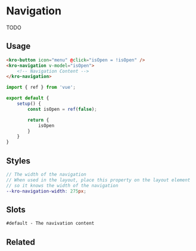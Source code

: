 # Navigation
TODO

## Usage

```html
<kro-button icon="menu" @click="isOpen = !isOpen" />
<kro-navigation v-model="isOpen">
    <!-- Navigation Content -->
</kro-navigation>
```

```ts
import { ref } from 'vue';

export default {
    setup() {
        const isOpen = ref(false);

        return {
            isOpen
        }
    }
}
```

## Styles
```scss
// The width of the navigation
// When used in the layout, place this property on the layout element
// so it knows the width of the navigation
--kro-navigation-width: 275px;
```

## Slots
```html
#default - The navivation content
```

## Related
<press-article-link title="Progress Bar" subtitle="To indicate progress or something" to="/components/progress-bar"></press-article-link>
